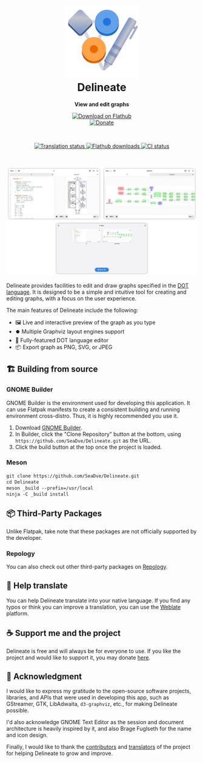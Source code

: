 <h1 align="center">
  <img src="data/icons/io.github.seadve.Delineate.svg" alt="Delineate" width="192" height="192"/>
  <br>
  Delineate
</h1>

<p align="center">
  <strong>View and edit graphs</strong>
</p>

<p align="center">
  <a href="https://flathub.org/apps/details/io.github.seadve.Delineate">
    <img alt="Download on Flathub" src="https://flathub.org/api/badge?svg&locale=en&light" width="200"/>
  </a>
  <br>
  <a href="https://seadve.github.io/donate/">
    <img alt="Donate" src="https://img.shields.io/badge/%E2%9D%A4-donate-yellow?style=for-the-badge"/>
  </a>
</p>

<br>

<p align="center">
 <a href="https://hosted.weblate.org/engage/seadve">
    <img alt="Translation status" src="https://hosted.weblate.org/widgets/seadve/-/delineate/svg-badge.svg"/>
  </a>
  <a href="https://flathub.org/apps/details/io.github.seadve.Delineate">
    <img alt="Flathub downloads" src="https://img.shields.io/badge/dynamic/json?color=informational&label=downloads&logo=flathub&logoColor=white&query=%24.installs_total&url=https%3A%2F%2Fflathub.org%2Fapi%2Fv2%2Fstats%2Fio.github.seadve.Delineate"/>
  </a>
  <a href="https://github.com/SeaDve/Delineate/actions/workflows/ci.yml">
    <img alt="CI status" src="https://github.com/SeaDve/Delineate/actions/workflows/ci.yml/badge.svg"/>
  </a>
</p>

<br>

<p align="center">
  <img src="data/resources/screenshots/preview.png" alt="Preview"/>
</p>

Delineate provides facilities to edit and draw graphs specified in the [DOT language](https://graphviz.org/doc/info/lang.html). It is designed to be a simple and intuitive tool for creating and editing graphs, with a focus on the user experience.

The main features of Delineate include the following:
- 🖼️ Live and interactive preview of the graph as you type
- ⏺️ Multiple Graphviz layout engines support
- 📝 Fully-featured DOT language editor
- 📦 Export graph as PNG, SVG, or JPEG

## 🏗️ Building from source

### GNOME Builder
GNOME Builder is the environment used for developing this application. It can use Flatpak manifests to create a consistent building and running environment cross-distro. Thus, it is highly recommended you use it.

1. Download [GNOME Builder](https://flathub.org/apps/details/org.gnome.Builder).
2. In Builder, click the "Clone Repository" button at the bottom, using `https://github.com/SeaDve/Delineate.git` as the URL.
3. Click the build button at the top once the project is loaded.

### Meson
```
git clone https://github.com/SeaDve/Delineate.git
cd Delineate
meson _build --prefix=/usr/local
ninja -C _build install
```

## 📦 Third-Party Packages

Unlike Flatpak, take note that these packages are not officially supported by the developer.

### Repology

You can also check out other third-party packages on [Repology](https://repology.org/project/delineate/versions).

## 🙌 Help translate

You can help Delineate translate into your native language. If you find any typos
or think you can improve a translation, you can use the [Weblate](https://hosted.weblate.org/engage/seadve/) platform.

## ☕ Support me and the project

Delineate is free and will always be for everyone to use. If you like the project and
would like to support it, you may donate [here](https://seadve.github.io/donate/).

## 💝 Acknowledgment

I would like to express my gratitude to the open-source software projects, libraries, and APIs that were
used in developing this app, such as GStreamer, GTK, LibAdwaita, `d3-graphviz`, etc.,
for making Delineate possible.

I'd also acknowledge GNOME Text Editor as the session and document architecture is heavily inspired by it,
and also Brage Fuglseth for the name and icon design.

Finally, I would like to thank the [contributors](https://github.com/SeaDve/Delineate/graphs/contributors)
and [translators](https://hosted.weblate.org/engage/seadve/) of the project for helping Delineate
to grow and improve.
